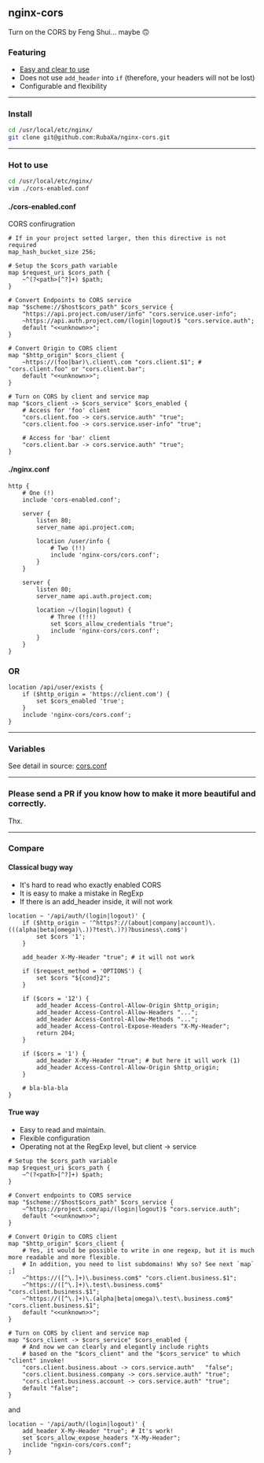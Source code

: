 nginx-cors
----------
Turn on the CORS by Feng Shui... maybe 🙃

### Featuring

- [Easy and clear to use](#compare)
- Does not use `add_header` into `if` (therefore, your headers will not be lost)
- Configurable and flexibility

---

### Install

```sh
cd /usr/local/etc/nginx/
git clone git@github.com:RubaXa/nginx-cors.git
```

---

### Hot to use

```sh
cd /usr/local/etc/nginx/
vim ./cors-enabled.conf
```

#### ./cors-enabled.conf
CORS confirugration

```nginx
# If in your project setted larger, then this directive is not required
map_hash_bucket_size 256;

# Setup the $cors_path variable
map $request_uri $cors_path {
	~^(?<path>[^?]+) $path;
}

# Convert Endpoints to CORS service
map "$scheme://$host$cors_path" $cors_service {
	"https://api.project.com/user/info" "cors.service.user-info";
	~https://api.auth.project.com/(login|logout)$ "cors.service.auth";
	default "<<unknown>>";
}

# Convert Origin to CORS client
map "$http_origin" $cors_client {
	~https://(foo|bar)\.client\.com "cors.client.$1"; # "cors.client.foo" or "cors.client.bar";
	default "<<unknown>>";
}

# Turn on CORS by client and service map
map "$cors_client -> $cors_service" $cors_enabled {
	# Access for 'foo' client
	"cors.client.foo -> cors.service.auth" "true";
	"cors.client.foo -> cors.service.user-info" "true";

	# Access for 'bar' client
	"cors.client.bar -> cors.service.auth" "true";
}
```

#### ./nginx.conf

```nginx
http {
	# One (!)
	include 'cors-enabled.conf';

	server {
		listen 80;
		server_name api.project.com;

		location /user/info {
			# Two (!!)
			include 'nginx-cors/cors.conf';
		}
	}

	server {
		listen 80;
		server_name api.auth.project.com;

		location ~/(login|logout) {
			# Three (!!!)
			set $cors_allow_credentials "true";
			include 'nginx-cors/cors.conf';
		}
	}
}
```

### OR

```nginx
location /api/user/exists {
	if ($http_origin = 'https://client.com') {
		set $cors_enabled 'true';
	}
	include 'nginx-cors/cors.conf';
}
```

---

### Variables

See detail in source: [cors.conf](./cors.conf#L1-L9)

---

### Please send a PR if you know how to make it more beautiful and correctly.

Thx.

---

<a name="compare"></a>

### Compare

#### Classical bugy way

- It's hard to read who exactly enabled CORS
- It is easy to make a mistake in RegExp
- If there is an add_header inside, it will not work

```nginx
location ~ '/api/auth/(login|logout)' {
	if ($http_origin ~ '^https?://(about|company|account)\.(((alpha|beta|omega)\.))?test\.)?)?business\.com$')
		set $cors '1';
	}

	add_header X-My-Header "true"; # it will not work

	if ($request_method = 'OPTIONS') {
		set $cors "${cond}2";
	}

	if ($cors = '12') {
		add_header Access-Control-Allow-Origin $http_origin;
		add_header Access-Control-Allow-Headers "...";
		add_header Access-Control-Allow-Methods "...";
		add_header Access-Control-Expose-Headers "X-My-Header";
		return 204;
	}

	if ($cors = '1') {
		add_header X-My-Header "true"; # but here it will work (1)
		add_header Access-Control-Allow-Origin $http_origin;
	}

	# bla-bla-bla
}
```


#### True way

- Easy to read and maintain.
- Flexible configuration
- Operating not at the RegExp level, but client -> service

```nginx
# Setup the $cors_path variable
map $request_uri $cors_path {
	~^(?<path>[^?]+) $path;
}

# Convert endpoints to CORS service
map "$scheme://$host$cors_path" $cors_service {
	~^https://project.com/api/(login|logout)$ "cors.service.auth";
	default "<<unknown>>";
}

# Convert Origin to CORS client
map "$http_origin" $cors_client {
	# Yes, it would be possible to write in one regexp, but it is much more readable and more flexible.
	# In addition, you need to list subdomains! Why so? See next `map` ;]
	~^https://([^\.]+)\.business.com$" "cors.client.business.$1";
	~^https://([^\.]+)\.test\.business.com$" "cors.client.business.$1";
	~^https://([^\.]+)\.(alpha|beta|omega)\.test\.business.com$" "cors.client.business.$1";
	default "<<unknown>>";
}

# Turn on CORS by client and service map
map "$cors_client -> $cors_service" $cors_enabled {
	# And now we can clearly and elegantly include rights
	# based on the "$cors_client" and the "$cors_service" to which "client" invoke!
	"cors.client.business.about -> cors.service.auth"   "false";
	"cors.client.business.company -> cors.service.auth" "true";
	"cors.client.business.account -> cors.service.auth" "true";
	default "false";
}
```

and

```nginx
location ~ '/api/auth/(login|logout)' {
	add_header X-My-Header "true"; # It's work!
	set $cors_allow_expose_headers "X-My-Header";
	inclide "ngxin-cors/cors.conf";
}
```